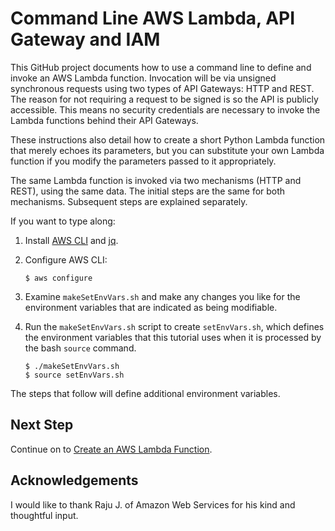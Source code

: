 #  Command Line AWS Lambda, API Gateway and IAM

This GitHub project documents how to use a command line to define and invoke an AWS Lambda function.
Invocation will be via unsigned synchronous requests using two types of API Gateways: HTTP and REST.
The reason for not requiring a request to be signed is so the API is publicly accessible.
This means no security credentials are necessary to invoke the Lambda functions behind their API Gateways.

These instructions also detail how to create a short Python Lambda function that merely echoes its parameters, but you can substitute your own Lambda function if you modify the parameters passed to it appropriately.

The same Lambda function is invoked via two mechanisms (HTTP and REST), using the same data.
The initial steps are the same for both mechanisms.
Subsequent steps are explained separately.

If you want to type along:

1. Install [AWS CLI](https://aws.amazon.com/cli/) and [jq](https://stedolan.github.io/jq/download/).

2. Configure AWS CLI:
   ```script
   $ aws configure
   ```

3. Examine `makeSetEnvVars.sh` and make any changes you like for the environment variables that are indicated as being modifiable.

3. Run the `makeSetEnvVars.sh` script to create `setEnvVars.sh`,
   which defines the environment variables that this tutorial uses when it is processed by the bash `source` command.

   ```shell
   $ ./makeSetEnvVars.sh
   $ source setEnvVars.sh
   ```

The steps that follow will define additional environment variables.


## Next Step

Continue on to [Create an AWS Lambda Function](LAMBDA.md).


## Acknowledgements

I would like to thank Raju J. of Amazon Web Services for his kind and thoughtful input.
